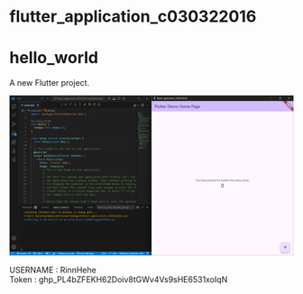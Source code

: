# flutter_application_c030322016

# hello_world

A new Flutter project.

![Screenshot hello_world](images/Demo.png)

USERNAME : RinnHehe <br>
Token    : 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